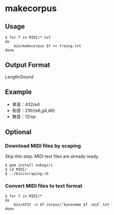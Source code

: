 makecorpus
==========

## Usage

```
$ for f in MIDI/*.txt
do
    bin/makecorpus $f >> traing.txt
done
```

## Output Format

Length/Sound

## Example

- 単音：432/e4
- 和音：216/{e6,g4,d6}
- 無音：12/sp

## Optional

### Download MIDI files by scaping

Skip this step. MIDI text files are already ready.

```
$ gem install nokogiri
$ cd MIDI/
$ ../bin/scraping.rb
```

### Convert MIDI files to text format

```
$ for f in MIDI/*
do
    bin/mf2t -n $f corpus/`basename $f .mid`.txt
done
```
